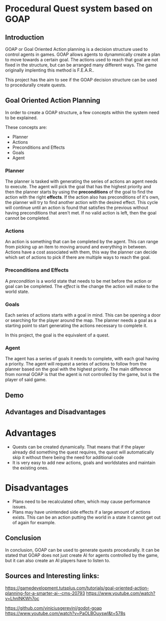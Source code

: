 # Procedural Quest system based on GOAP

## Introduction

GOAP or Goal Oriented Action planning is a decision structure used to control agents in games. 
GOAP allows agents to dynammically create a plan to move towards a certain goal. The actions used to reach that goal are not fixed in the structure, but can be arranged many different ways. The game originally implenting this method is F.E.A.R.. 

This project has the aim to see if the GOAP decision structure can be used to procedurally create quests.

## Goal Oriented Action Planning

In order to create a GOAP structure, a few concepts within the system need to be explained. 

These concepts are:
+ Planner
+ Actions
+ Preconditions and Effects
+ Goals
+ Agent

### Planner

The planner is tasked with generating the series of actions an agent needs to execute. The agent will pick the goal that has the highest priority and then the planner starts by using the **preconditions** of the goal to find the action with the right **effects**. If the action also has preconditions of it's own, the planner will try to find another action with the desired effect. This cycle will continue until an action is found that satisfies the previous without having preconditions that aren't met. If no valid action is left, then the goal cannot be completed.

### Actions

An action is something that can be completed by the agent. This can range from picking up an item to moving around and everything in between. 
Actions have a cost associated with them, this way the planner can decide which set of actions to pick if there are multiple ways to reach the goal.

### Preconditions and Effects

A *precondition* is a world state that needs to be met before the action or goal can be completed. The *effect* is the change the action will make to the world state.

### Goals

Each series of actions starts with a goal in mind. This can be opening a door or searching for the player around the map. 
The planner needs a goal as a starting point to start generating the actions necessary to complete it.

In this project, the goal is the equivalent of a quest.

### Agent

The agent has a series of goals it needs to complete, with each goal having a priority. The agent will request a series of actions to follow from the planner based on the goal with the highest priority. The main difference from normal GOAP is that the agent is not controlled by the game, but is the player of said game. 

## Demo



## Advantages and Disadvantages

# Advantages
+ Quests can be created dynamically. That means that if the player already did something the quest requires, the quest will automatically skip it without there being the need for additional code
+ It is very easy to add new actions, goals and worldstates and maintain the existing ones.

# Disadvantages
- Plans need to be recalculated often, which may cause performance issues.
- Plans may have unintended side effects if a large amount of actions exists. This can be an action putting the world in a state it cannot get out of again for example. 

## Conclusion

In conclusion, GOAP can be used to generate quests procedurally. It can be stated that GOAP does not just create AI for agents controlled by the game, but it can also create an AI players have to listen to.

## Sources and Interesting links:

https://gamedevelopment.tutsplus.com/tutorials/goal-oriented-action-planning-for-a-smarter-ai--cms-20793
https://www.youtube.com/watch?v=LhnlNKWh7oc

https://github.com/viniciusgerevini/godot-goap
https://www.youtube.com/watch?v=PaOLBOuyswI&t=578s



